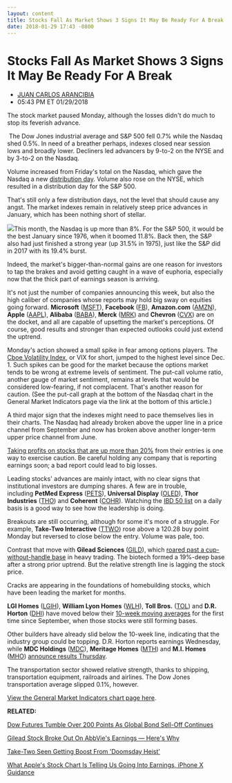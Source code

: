 ```yaml
---
layout: content
title: Stocks Fall As Market Shows 3 Signs It May Be Ready For A Break
date: 2018-01-29 17:43 -0800
---
```



Stocks Fall As Market Shows 3 Signs It May Be Ready For A Break
================================================================




* [JUAN CARLOS ARANCIBIA](https://www.investors.com/author/arancibiaj/ "Posts by JUAN CARLOS ARANCIBIA")
* 05:43 PM ET 01/29/2018




The stock market paused Monday, although the losses didn't do much to stop its feverish advance.




 The Dow Jones industrial average and S&P 500 fell 0.7% while the Nasdaq shed 0.5%. In need of a breather perhaps, indexes closed near session lows and broadly lower. Decliners led advancers by 9-to-2 on the NYSE and by 3-to-2 on the Nasdaq.


Volume increased from Friday's total on the Nasdaq, which gave the Nasdaq a new [distribution day](http://www.investors.com/ibd-university/market-timing/market-tops/). Volume also rose on the NYSE, which resulted in a distribution day for the S&P 500.


That's still only a few distribution days, not the level that should cause any angst. The market indexes remain in relatively steep price advances in January, which has been nothing short of stellar.


![](https://www.investors.com/wp-content/uploads/2018/01/MP_3x2_012918-232x300.png)This month, the Nasdaq is up more than 8%. For the S&P 500, it would be the best January since 1976, when it boomed 11.8%. Back then, the S&P also had just finished a strong year (up 31.5% in 1975), just like the S&P did in 2017 with its 19.4% burst.


Indeed, the market's bigger-than-normal gains are one reason for investors to tap the brakes and avoid getting caught in a wave of euphoria, especially now that the thick part of earnings season is arriving.


It's not just the number of companies announcing this week, but also the high caliber of companies whose reports may hold big sway on equities going forward. **Microsoft** ([MSFT](https://research.investors.com/quote.aspx?symbol=MSFT)), **Facebook** ([FB](https://research.investors.com/quote.aspx?symbol=FB)), **Amazon.com** ([AMZN](https://research.investors.com/quote.aspx?symbol=AMZN)), **Apple** ([AAPL](https://research.investors.com/quote.aspx?symbol=AAPL)), **Alibaba** ([BABA](https://research.investors.com/quote.aspx?symbol=BABA)), **Merck** ([MRK](https://research.investors.com/quote.aspx?symbol=MRK)) and **Chevron** ([CVX](https://research.investors.com/quote.aspx?symbol=CVX)) are on the docket, and all are capable of upsetting the market's perceptions. Of course, good results and stronger than expected outlooks could just extend the uptrend.


Monday's action showed a small spike in fear among options players. The [Cboe Volatility Index](https://research.investors.com/psychological-market-indicators/chart?type=volatility), or VIX for short, jumped to the highest level since Dec. 1. Such spikes can be good for the market because the options market tends to be wrong at extreme levels of sentiment. The put-call volume ratio, another gauge of market sentiment, remains at levels that would be considered low-fearing, if not complacent. That's another reason for caution. (See the put-call graph at the bottom of the Nasdaq chart in the General Market Indicators page via the link at the bottom of this article.)


A third major sign that the indexes might need to pace themselves lies in their charts. The Nasdaq had already broken above the upper line in a price channel from September and now has broken above another longer-term upper price channel from June.


[Taking profits on stocks that are up more than 20%](https://www.investors.com/how-to-invest/investors-corner/how-to-build-long-term-profits-in-stocks-take-many-gains-at-20-25/) from their entries is one way to exercise caution. Be careful holding any company that is reporting earnings soon; a bad report could lead to big losses.


Leading stocks' advances are mainly intact, with no clear signs that institutional investors are dumping shares. A few are in trouble, including **PetMed Express** ([PETS](https://research.investors.com/quote.aspx?symbol=PETS)), **Universal Display** ([OLED](https://research.investors.com/quote.aspx?symbol=OLED)), **Thor Industries** ([THO](https://research.investors.com/quote.aspx?symbol=THO)) and **Coherent** ([COHR](https://research.investors.com/quote.aspx?symbol=COHR)). Watching the [IBD 50 list](https://research.investors.com/stock-lists/ibd-50/) on a daily basis is a good way to see how the leadership is doing.


Breakouts are still occurring, although for some it's more of a struggle. For example, **Take-Two Interactive** ([TTWO](https://research.investors.com/quote.aspx?symbol=TTWO)) rose above a 120.28 buy point Monday but reversed to close below the entry. Volume was pale, too.


Contrast that move with **Gilead Sciences** ([GILD](https://research.investors.com/quote.aspx?symbol=GILD)), which [roared past a cup-without-handle base](https://www.investors.com/how-to-invest/investors-corner/investing-202-why-some-great-cup-bases-dont-form-a-handle/) in heavy trading. The biotech formed a 19%-deep base after a strong prior uptrend. But the relative strength line is lagging the stock price.



Cracks are appearing in the foundations of homebuilding stocks, which have been leading the market for months.


**LGI Homes** ([LGIH](https://research.investors.com/quote.aspx?symbol=LGIH)), **William Lyon Homes** ([WLH](https://research.investors.com/quote.aspx?symbol=WLH)), **Toll Bros.** ([TOL](https://research.investors.com/quote.aspx?symbol=TOL)) and **D.R. Horton** ([DHI](https://research.investors.com/quote.aspx?symbol=DHI)) have moved below their [10-week moving averages](http://www.investors.com/how-to-invest/investors-corner/50-day-moving-average/) for the first time since September, when those stocks were still forming bases.


Other builders have already slid below the 10-week line, indicating that the industry group could be topping. D.R. Horton reports earnings Wednesday, while **MDC Holdings** ([MDC](https://research.investors.com/quote.aspx?symbol=MDC)), **Meritage Homes** ([MTH](https://research.investors.com/quote.aspx?symbol=MTH)) and **M.I. Homes** ([MHO](https://research.investors.com/quote.aspx?symbol=MHO)) [announce results Thursday](https://www.investors.com/research/ibd-industry-themes/homebuilder-stocks-continue-to-slide-on-nvr-miss-ahead-of-key-earnings-reports/).


The transportation sector showed relative strength, thanks to shipping, transportation equipment, railroads and airlines. The Dow Jones transportation average slipped 0.1%, however.


[View the General Market Indicators chart page here](https://www.investors.com/wp-content/uploads/2018/01/IBD2901152533GMI.pdf).


**RELATED:**


[Dow Futures Tumble Over 200 Points As Global Bond Sell-Off Continues](https://www.investors.com/market-trend/stock-market-today/metlife-maxim-integrated-products-extreme-networks-ultra-clean-are-big-stock-movers-late-sp-500-futures/)


[Gilead Stock Broke Out On AbbVie's Earnings — Here's Why](https://www.investors.com/news/technology/gilead-stock-broke-out-on-abbvies-earnings-heres-why/)


[Take-Two Seen Getting Boost From 'Doomsday Heist'](https://www.investors.com/news/technology/click/take-two-seen-getting-boost-from-doomsday-heist/)


[What Apple's Stock Chart Is Telling Us Going Into Earnings, iPhone X Guidance](https://www.investors.com/news/technology/apple-earnings-iphone-guidance-due-what-aapl-stock-chart-shows/)




